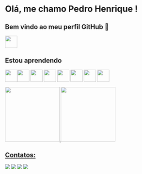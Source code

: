 # Olá, me chamo Pedro Henrique ! 
## Bem vindo ao meu perfil GitHub 👋

<img loading="lazy" src="https://cdn.jsdelivr.net/gh/devicons/devicon/icons/git/git-original.svg" width="40" height="40"/>

## Estou aprendendo

<img src="https://cdn.jsdelivr.net/gh/devicons/devicon@latest/icons/javascript/javascript-original.svg" width="40" height="40" /><img src="https://cdn.jsdelivr.net/gh/devicons/devicon@latest/icons/python/python-original.svg" width="40" height="40" />
<img src="https://cdn.jsdelivr.net/gh/devicons/devicon@latest/icons/react/react-original.svg" width="40" height="40"/>
<img src="https://cdn.jsdelivr.net/gh/devicons/devicon@latest/icons/html5/html5-original.svg" width="40" height="40"/>
<img src="https://cdn.jsdelivr.net/gh/devicons/devicon@latest/icons/css3/css3-original.svg" width="40" height="40"/>
<img src="https://cdn.jsdelivr.net/gh/devicons/devicon@latest/icons/linux/linux-original.svg" width="40" height="40"/>
<img src="https://cdn.jsdelivr.net/gh/devicons/devicon@latest/icons/mysql/mysql-original.svg" width="40" height="40"/>
<img src="https://cdn.jsdelivr.net/gh/devicons/devicon@latest/icons/nodejs/nodejs-original-wordmark.svg" width="40" height="40"/>

<div>
<a href="https://github.com/PedroHoSantos">
<img loading="lazy" height="180em" src="https://github-readme-stats.vercel.app/api/top-langs/?username=PedroHoSantos&layout=compact&langs_count=7&theme=dracula"/>
<img loading="lazy" height="180em" src="https://github-readme-stats.vercel.app/api?username=PedroHoSantos&show_icons=true&theme=dracula&include_all_commits=true&count_private=true"/>
</div>

## Contatos:

<div>
<a href="https://www.youtube.com/@ResenhaCorinthiana" target="_blank"><img loading="lazy" src="https://img.shields.io/badge/YouTube-FF0000?style=for-the-badge&logo=youtube&logoColor=white" target="_blank"></a>
<a href="https://www.instagram.com/pedro_henriques18/" target="_blank"><img loading="lazy" src="https://img.shields.io/badge/-Instagram-%23E4405F?style=for-the-badge&logo=instagram&logoColor=white" target="_blank"></a>
<a href = "mailto:pedrohsantos1811@gmail.com"><img loading="lazy" src="https://img.shields.io/badge/Gmail-D14836?style=for-the-badge&logo=gmail&logoColor=white" target="_blank"></a>
<a href="https://www.linkedin.com/in/pedro-henrique-oliveira-santos-6698a2246/" target="_blank"><img loading="lazy" src="https://img.shields.io/badge/-LinkedIn-%230077B5?style=for-the-badge&logo=linkedin&logoColor=white" target="_blank"></a>   
</div>

